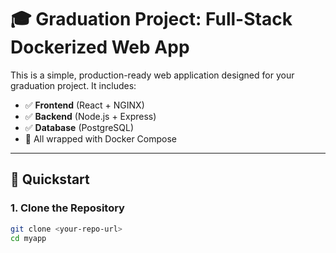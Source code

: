 # 🎓 Graduation Project: Full-Stack Dockerized Web App

This is a simple, production-ready web application designed for your graduation project. It includes:

- ✅ **Frontend** (React + NGINX)
- ✅ **Backend** (Node.js + Express)
- ✅ **Database** (PostgreSQL)
- 🐳 All wrapped with Docker Compose

---

## 🚀 Quickstart

### 1. Clone the Repository
```bash
git clone <your-repo-url>
cd myapp
